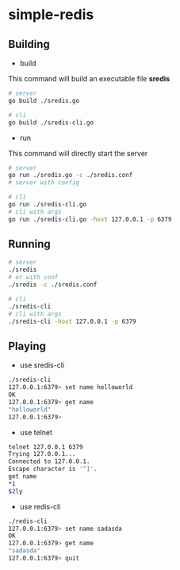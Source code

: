 # simple-redis

## Building

- build

This command will build an executable file **sredis**

~~~bash
# server
go build ./sredis.go

# cli
go build ./sredis-cli.go
~~~

- run

This command will directly start the server

~~~bash
# server
go run ./sredis.go -c ./sredis.conf
# server with config

# cli
go run ./sredis-cli.go
# cli with args
go run ./sredis-cli.go -host 127.0.0.1 -p 6379
~~~

## Running

~~~bash
# server
./sredis
# or with conf
./sredis -c ./sredis.conf

# cli
./sredis-cli
# cli with args
./sredis-cli -host 127.0.0.1 -p 6379
~~~

## Playing

- use sredis-cli

~~~bash
./sredis-cli
127.0.0.1:6379> set name helloworld
OK
127.0.0.1:6379> get name
"helloworld"
127.0.0.1:6379>

~~~

- use telnet

~~~bash
telnet 127.0.0.1 6379
Trying 127.0.0.1...
Connected to 127.0.0.1.
Escape character is '^]'.
get name
*1
$2ly
~~~

- use redis-cli

~~~bash
./redis-cli
127.0.0.1:6379> set name sadasda
OK
127.0.0.1:6379> get name
"sadasda"
127.0.0.1:6379> quit
~~~